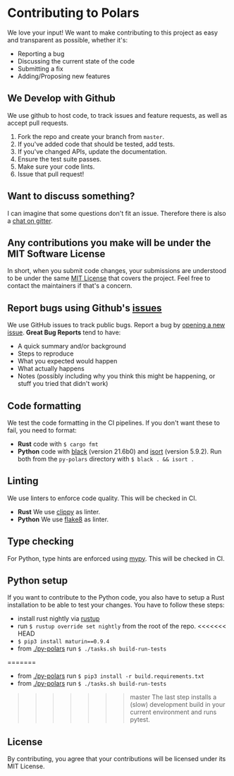 # Contributing to Polars
We love your input! We want to make contributing to this project as easy and transparent as possible, whether it's:

- Reporting a bug
- Discussing the current state of the code
- Submitting a fix
- Adding/Proposing new features

## We Develop with Github
We use github to host code, to track issues and feature requests, as well as accept pull requests.

1. Fork the repo and create your branch from `master`.
2. If you've added code that should be tested, add tests.
3. If you've changed APIs, update the documentation.
4. Ensure the test suite passes.
5. Make sure your code lints.
6. Issue that pull request!

## Want to discuss something?
I can imagine that some questions don't fit an issue.
Therefore there is also a [chat on gitter](https://gitter.im/polars-rs/community).

## Any contributions you make will be under the MIT Software License
In short, when you submit code changes, your submissions are understood to be under the same
[MIT License](http://choosealicense.com/licenses/mit/) that covers the project.
Feel free to contact the maintainers if that's a concern.

## Report bugs using Github's [issues](https://github.com/ritchie46/polars/issues)
We use GitHub issues to track public bugs. Report a bug by [opening a new issue]().
**Great Bug Reports** tend to have:

- A quick summary and/or background
- Steps to reproduce
- What you expected would happen
- What actually happens
- Notes (possibly including why you think this might be happening, or stuff you tried that didn't work)

## Code formatting
We test the code formatting in the CI pipelines. If you don't want these to fail, you need to format:

* **Rust** code with `$ cargo fmt`
* **Python** code with [black](https://github.com/psf/black) (version 21.6b0) and [isort](https://github.com/PyCQA/isort) (version 5.9.2). Run both from the `py-polars` directory with `$ black . && isort .`

## Linting
We use linters to enforce code quality. This will be checked in CI.

* **Rust** We use [clippy](https://github.com/rust-lang/rust-clippy) as linter.
* **Python** We use [flake8](https://flake8.pycqa.org/en/latest/) as linter.

## Type checking
For Python, type hints are enforced using [mypy](https://github.com/python/mypy). This will be checked in CI.

## Python setup
If you want to contribute to the Python code, you also have to setup a Rust installation to be able to test your changes.
You have to follow these steps:

* install rust nightly via [rustup](https://www.rust-lang.org/tools/install)
* run `$ rustup override set nightly` from the root of the repo.
<<<<<<< HEAD
* `$ pip3 install maturin==0.9.4`
* from [./py-polars](./py-polars) run `$ ./tasks.sh build-run-tests`

=======
* from [./py-polars](./py-polars) run `$ pip3 install -r build.requirements.txt`
* from [./py-polars](./py-polars) run `$ ./tasks.sh build-run-tests`
>>>>>>> master
The last step installs a (slow) development build in your current environment and runs pytest.

## License
By contributing, you agree that your contributions will be licensed under its MIT License.
